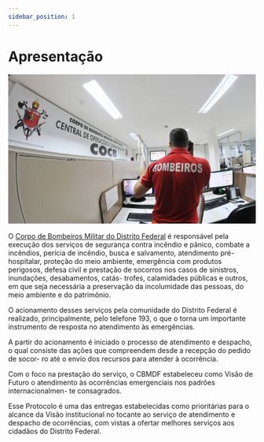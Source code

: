 ```yaml
---
sidebar_position: 1
---
```


# Apresentação

![COCB](../static/img/cocb.jpg)

O [Corpo de Bombeiros Militar do Distrito Federal](https://www.cbm.df.gov.br/) é responsável
pela execução dos serviços de segurança contra incêndio e pânico, combate a
incêndios, perícia de incêndio, busca e salvamento, atendimento pré-hospitalar,
proteção do meio ambiente, emergência com produtos perigosos, defesa civil e
prestação de socorros nos casos de sinistros, inundações, desabamentos, catás-
trofes, calamidades públicas e outros, em que seja necessária a preservação da
incolumidade das pessoas, do meio ambiente e do patrimônio.

O acionamento desses serviços pela comunidade do Distrito Federal é realizado, principalmente, 
pelo telefone 193, o que o torna um importante instrumento
de resposta no atendimento às emergências.

A partir do acionamento é iniciado o processo de atendimento e despacho, o
qual consiste das ações que compreendem desde a recepção do pedido de socor-
ro até o envio dos recursos para atender à ocorrência.

Com o foco na prestação do serviço, o CBMDF estabeleceu como Visão de
Futuro o atendimento às ocorrências emergenciais nos padrões internacionalmen-
te consagrados.

Esse Protocolo é uma das entregas estabelecidas como prioritárias para o
alcance da Visão institucional no tocante ao serviço de atendimento e despacho
de ocorrências, com vistas a ofertar melhores serviços aos cidadãos do Distrito
Federal.


<!-- Let's discover **Docusaurus in less than 5 minutes**.

## Getting Started

Get started by **creating a new site**.

Or **try Docusaurus immediately** with **[docusaurus.new](https://docusaurus.new)**.

### What you'll need

- [Node.js](https://nodejs.org/en/download/) version 18.0 or above:
  - When installing Node.js, you are recommended to check all checkboxes related to dependencies.

## Generate a new site

Generate a new Docusaurus site using the **classic template**.

The classic template will automatically be added to your project after you run the command:

```bash
npm init docusaurus@latest my-website classic
```

You can type this command into Command Prompt, Powershell, Terminal, or any other integrated terminal of your code editor.

The command also installs all necessary dependencies you need to run Docusaurus.

## Start your site

Run the development server:

```bash
cd my-website
npm run start
```

The `cd` command changes the directory you're working with. In order to work with your newly created Docusaurus site, you'll need to navigate the terminal there.

The `npm run start` command builds your website locally and serves it through a development server, ready for you to view at http://localhost:3000/.

Open `docs/intro.md` (this page) and edit some lines: the site **reloads automatically** and displays your changes. -->
